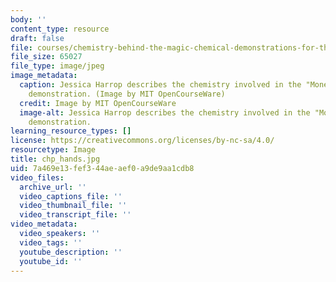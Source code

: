 ```yaml
---
body: ''
content_type: resource
draft: false
file: courses/chemistry-behind-the-magic-chemical-demonstrations-for-the-classroom/chp_hands.jpg
file_size: 65027
file_type: image/jpeg
image_metadata:
  caption: Jessica Harrop describes the chemistry involved in the "Money to Burn"
    demonstration. (Image by MIT OpenCourseWare)
  credit: Image by MIT OpenCourseWare
  image-alt: Jessica Harrop describes the chemistry involved in the "Money to Burn"
    demonstration.
learning_resource_types: []
license: https://creativecommons.org/licenses/by-nc-sa/4.0/
resourcetype: Image
title: chp_hands.jpg
uid: 7a469e13-fef3-44ae-aef0-a9de9aa1cdb8
video_files:
  archive_url: ''
  video_captions_file: ''
  video_thumbnail_file: ''
  video_transcript_file: ''
video_metadata:
  video_speakers: ''
  video_tags: ''
  youtube_description: ''
  youtube_id: ''
---
```

